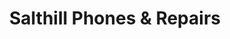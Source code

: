 ---
title: "Salthill Phones & Repairs"
url: /galway/salthill-phones-and-repairs/
shop: mobile phone
---